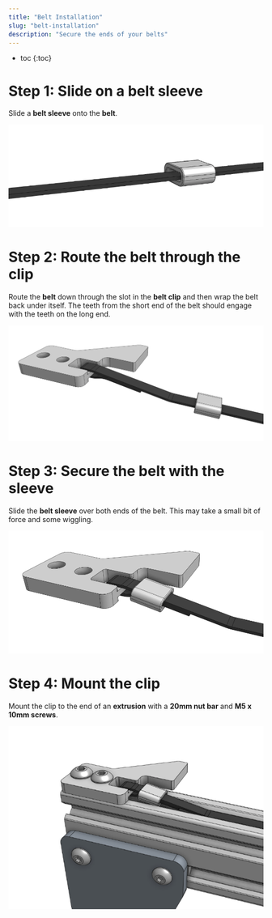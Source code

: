 ```yaml
---
title: "Belt Installation"
slug: "belt-installation"
description: "Secure the ends of your belts"
---
```


* toc
{:toc}

# Step 1: Slide on a belt sleeve
Slide a **belt sleeve** onto the **belt**.

![Screen Shot 2020-02-17 at 12.45.05 PM.png](_images/Screen_Shot_2020-02-17_at_12.45.05_PM.png)

# Step 2: Route the belt through the clip
Route the **belt** down through the slot in the **belt clip** and then wrap the belt back under itself. The teeth from the short end of the belt should engage with the teeth on the long end.

![Screen Shot 2020-02-17 at 12.50.40 PM.png](_images/Screen_Shot_2020-02-17_at_12.50.40_PM.png)

# Step 3: Secure the belt with the sleeve
Slide the **belt sleeve** over both ends of the belt. This may take a small bit of force and some wiggling.

![Screen Shot 2020-02-17 at 12.54.07 PM.png](_images/Screen_Shot_2020-02-17_at_12.54.07_PM.png)

# Step 4: Mount the clip
Mount the clip to the end of an **extrusion** with a **20mm nut bar** and **M5 x 10mm screws**.

![Screen Shot 2020-02-17 at 12.58.35 PM.png](_images/Screen_Shot_2020-02-17_at_12.58.35_PM.png)

